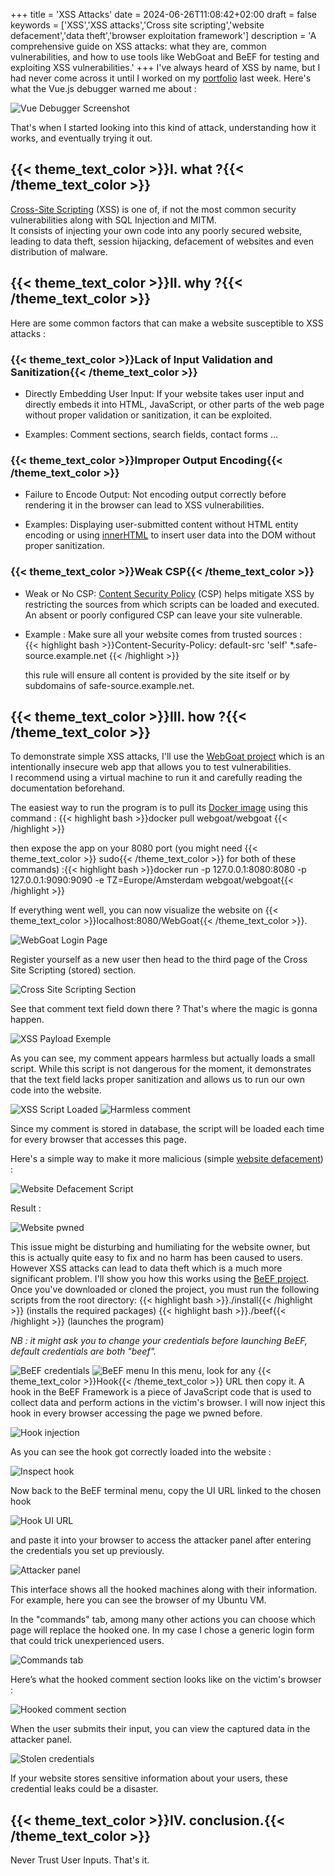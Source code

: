+++
title = 'XSS Attacks'
date = 2024-06-26T11:08:42+02:00
draft = false
keywords = ['XSS','XSS attacks','Cross site scripting','website defacement','data theft','browser exploitation framework']
description = 'A comprehensive guide on XSS attacks: what they are, common vulnerabilities, and how to use tools like WebGoat and BeEF for testing and exploiting XSS vulnerabilities.'
+++
I've always heard of XSS by name, but I had never come across it until I worked on my [portfolio](https://olivierandriko.com) last week. Here's what the Vue.js debugger warned me about :

![Vue Debugger Screenshot](../postsImg/xss-attacks/xss1.png)

That's when I started looking into this kind of attack, understanding how it works, and eventually trying it out.

## {{< theme_text_color >}}I. what ?{{< /theme_text_color >}}  

[Cross-Site Scripting](https://en.wikipedia.org/wiki/Cross-site_scripting) (XSS) is one of, if not the most common security vulnerabilities along with SQL Injection and MITM.  
It consists of injecting your own code into any poorly secured website, leading to data theft, session hijacking, defacement of websites and even distribution of malware.

## {{< theme_text_color >}}II. why ?{{< /theme_text_color >}}  

Here are some common factors that can make a website susceptible to XSS attacks :

### {{< theme_text_color >}}Lack of Input Validation and Sanitization{{< /theme_text_color >}}  

- Directly Embedding User Input: If your website takes user input and directly embeds it into HTML, JavaScript, or other parts of the web page without proper validation or sanitization, it can be exploited.  

- Examples: Comment sections, search fields, contact forms ...

### {{< theme_text_color >}}Improper Output Encoding{{< /theme_text_color >}}  

- Failure to Encode Output: Not encoding output correctly before rendering it in the browser can lead to XSS vulnerabilities. 

- Examples: Displaying user-submitted content without HTML entity encoding or using [innerHTML](https://www.w3schools.com/jsref/prop_html_innerhtml.asp) to insert user data into the DOM without proper sanitization.

### {{< theme_text_color >}}Weak CSP{{< /theme_text_color >}}  

- Weak or No CSP: [Content Security Policy](https://developer.mozilla.org/fr/docs/Web/HTTP/CSP) (CSP) helps mitigate XSS by restricting the sources from which scripts can be loaded and executed. An absent or poorly configured CSP can leave your site vulnerable.

- Example : Make sure all your website comes from trusted sources :  
{{< highlight bash >}}Content-Security-Policy: default-src 'self' *.safe-source.example.net {{< /highlight >}} 

    this rule will ensure all content is provided by the site itself or by subdomains of safe-source.example.net.

## {{< theme_text_color >}}III. how ?{{< /theme_text_color >}}  
To demonstrate simple XSS attacks, I'll use the [WebGoat project](https://owasp.org/www-project-webgoat/) which is an intentionally  insecure web app that allows you to test vulnerabilities.  
I recommend using a virtual machine to run it and carefully reading the documentation beforehand.  

The easiest way to run the program is to pull its [Docker image](https://hub.docker.com/r/webgoat/webgoat) using this command : 
{{< highlight bash >}}docker pull webgoat/webgoat {{< /highlight >}} 

then expose the app on your 8080 port (you might need {{< theme_text_color >}}  sudo{{< /theme_text_color >}}   for both of these commands) :{{< highlight bash >}}docker run -p 127.0.0.1:8080:8080 -p 127.0.0.1:9090:9090 -e TZ=Europe/Amsterdam webgoat/webgoat{{< /highlight >}} 

If everything went well, you can now visualize the website on {{< theme_text_color >}}localhost:8080/WebGoat{{< /theme_text_color >}}. 

![WebGoat Login Page](../postsImg/xss-attacks/xss2.png)

Register yourself as a new user then head to the third page of the Cross Site Scripting (stored) section.

![Cross Site Scripting Section](../postsImg/xss-attacks/xss3.png)

See that comment text field down there ? That's where the magic is gonna happen.

![XSS Payload Exemple](../postsImg/xss-attacks/xss4.png)

As you can see, my comment appears harmless but actually loads a small script. While this script is not dangerous for the moment, it demonstrates that the text field lacks proper sanitization and allows us to run our own code into the website.

![XSS Script Loaded](../postsImg/xss-attacks/xss5.png)
![Harmless comment](../postsImg/xss-attacks/xss6.png)  

Since my comment is stored in database, the script will be loaded each time for every browser that accesses this page.

Here's a simple way to make it more malicious (simple [website defacement](https://en.wikipedia.org/wiki/Website_defacement)) :

![Website Defacement Script](../postsImg/xss-attacks/xss7.png)  

Result : 

![Website pwned](../postsImg/xss-attacks/xss8.png) 

This issue might be disturbing and humiliating for the website owner, but this is actually quite easy to fix and no harm has been caused to users.  
However XSS attacks can lead to data theft which is a much more significant problem.
I'll show you how this works using the [BeEF project](https://beefproject.com/). Once you've downloaded or cloned the project, you must run the following scripts from the root directory:
{{< highlight bash >}}./install{{< /highlight >}} (installs the required packages)
{{< highlight bash >}}./beef{{< /highlight >}} (launches the program)

*NB : it might ask you to change your credentials before launching BeEF, default credentials are both "beef".*

![BeEF credentials](../postsImg/xss-attacks/xss9.png) 
![BeEF menu](../postsImg/xss-attacks/xss10.png) 
In this menu, look for any {{< theme_text_color >}}Hook{{< /theme_text_color >}} URL then copy it. A hook in the BeEF Framework is a piece of JavaScript code that is used to collect data and perform actions in the victim's browser.
I will now inject this hook in every browser accessing the page we pwned before.

![Hook injection](../postsImg/xss-attacks/xss11.png) 

As you can see the hook got correctly loaded into the website :

![Inspect hook](../postsImg/xss-attacks/xss12.png) 

Now back to the BeEF terminal menu, copy the UI URL linked to the chosen hook

![Hook UI URL](../postsImg/xss-attacks/xss13.png) 

and paste it into your browser to access the attacker panel after entering the credentials you set up previously.

![Attacker panel](../postsImg/xss-attacks/xss14.png) 

This interface shows all the hooked machines along with their information. For example, here you can see the browser of my Ubuntu VM.

In the "commands" tab, among many other actions you can choose which page will replace the hooked one. In my case I chose a generic login form that could trick unexperienced users.

![Commands tab](../postsImg/xss-attacks/xss15.png) 

Here’s what the hooked comment section looks like on the victim's browser :

![Hooked comment section](../postsImg/xss-attacks/xss16.png) 

When the user submits their input, you can view the captured data in the attacker panel.

![Stolen credentials](../postsImg/xss-attacks/xss17.png) 

If your website stores sensitive information about your users, these credential leaks could be a disaster.

## {{< theme_text_color >}}IV. conclusion.{{< /theme_text_color >}}  

Never Trust User Inputs. That's it.